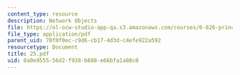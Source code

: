 ```yaml
---
content_type: resource
description: Network Objects
file: https://ol-ocw-studio-app-qa.s3.amazonaws.com/courses/6-826-principles-of-computer-systems-spring-2002/0a0e955556d2f938b608e66bfa1a08c0_25.pdf
file_type: application/pdf
parent_uid: 70f0f0ec-c9d6-cb17-4d3d-c4efe922a592
resourcetype: Document
title: 25.pdf
uid: 0a0e9555-56d2-f938-b608-e66bfa1a08c0
---
```

